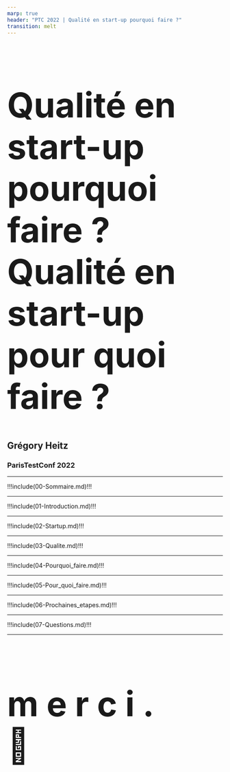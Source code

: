 ```yaml
---
marp: true
header: "PTC 2022 | Qualité en start-up pourquoi faire ?"
transition: melt
---
```

<!--
_header: ""
_footer: ""
_class: invert
-->

# <!-- fit --> **Qualité en start-up pourquoi faire ?**<br/>Qualité en start-up pour quoi faire ?

## **Grégory Heitz**

### ParisTestConf **2022**

---
<!--
_footer: ""
-->

!!!include(00-Sommaire.md)!!!

---
<!--
_footer: ""
_class: invert
footer: "1 | Introduction"
-->

!!!include(01-Introduction.md)!!!

---
<!--
_footer: ""
_class: invert
footer: "2 | Startup"
-->

!!!include(02-Startup.md)!!!

---
<!--
_footer: ""
_class: invert
footer: "3 | Qualité"
-->

!!!include(03-Qualite.md)!!!

---
<!--
_footer: ""
_class: invert
footer: "4 | Pourquoi faire ?"
-->

!!!include(04-Pourquoi_faire.md)!!!

---
<!--
_footer: ""
_class: invert
footer: "5 | Pour quoi faire ?"
-->

!!!include(05-Pour_quoi_faire.md)!!!

---
<!--
_footer: ""
_class: invert
footer: "6 | Prochaine étapes"
-->

!!!include(06-Prochaines_etapes.md)!!!

---
<!--
_footer: ""
-->
<style scoped>
section {
    text-align: center
}
h1 {
    font-size: 5rem;
}
</style>

!!!include(07-Questions.md)!!!

---
<!--
_footer: "Grégory Heitz | [https://github.com/edno/ptc-2022](https://github.com/edno/ptc-2022) | 2022"
_class: invert
-->
<style scoped>
footer, section {
    text-align: center;
}
footer {
    width: 100%;
}
h1 {
    font-size: 5rem;
}
</style>

# m e r c i **.**<br>🫶
